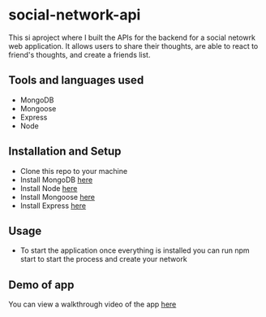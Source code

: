 # social-network-api
This si aproject where I built the APIs for the backend for a social netowrk web application. It allows users to share their thoughts, are able to react to friend's thoughts, and create a friends list.

## Tools and languages used
* MongoDB 
* Mongoose
* Express
* Node

## Installation and Setup
 * Clone this repo to your machine
 * Install MongoDB [here](https://docs.mongodb.com/manual/installation)
 * Install Node [here](https://nodejs.org/en/download/) 
 * Install Mongoose [here](https://mongoosejs.com/docs/)
 * Install Express [here](https://expressjs.com/en/starter/installing.html)
 
 ## Usage
 * To start the application once everything is installed you can run npm start to start the process and create your network
  
 ## Demo of app
 You can view a walkthrough video of the app [here](https://drive.google.com/file/d/1UGaoigaSNjBwoRfkr0olVUatX_lssFCB/view)
